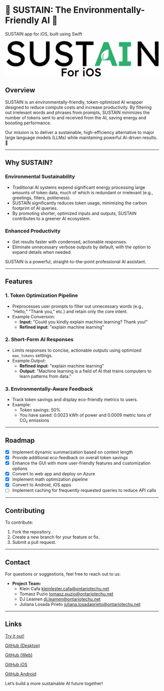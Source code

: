 # 🌱 SUSTAIN: The Environmentally-Friendly AI 🌱
SUSTAIN app for iOS, built using Swift

<div align="center">
  <picture>
    <source srcset="images/SUSTAINForiOS_Logo_White.png" media="(prefers-color-scheme: dark)">
    <img src="images/SUSTAINForiOS_Logo_Black.png" alt="SUSTAIN logo">
  </picture>
</div>

## Overview
SUSTAIN is an environmentally-friendly, token-optimized AI wrapper designed to reduce compute costs and increase productivity. By filtering out irrelevant words and phrases from prompts, SUSTAIN minimizes the number of tokens sent to and received from the AI, saving energy and boosting performance.

Our mission is to deliver a sustainable, high-efficiency alternative to major large language models (LLMs) while maintaining powerful AI-driven results.🔋

---

## Why SUSTAIN?

### **Environmental Sustainability**
- Traditional AI systems expend significant energy processing large amounts of token data, much of which is redundant or irrelevant (e.g., greetings, fillers, politeness).
- SUSTAIN significantly reduces token usage, minimizing the carbon footprint of AI queries.
- By promoting shorter, optimized inputs and outputs, SUSTAIN contributes to a greener AI ecosystem.

### **Enhanced Productivity**
- Get results faster with condensed, actionable responses.
- Eliminate unnecessary verbose outputs by default, with the option to expand details when needed.

SUSTAIN is a powerful, straight-to-the-point professional AI assistant.

---

## Features

### **1. Token Optimization Pipeline**
- Preprocesses user prompts to filter out unnecessary words (e.g., "Hello," "Thank you," etc.) and retain only the core intent.
- Example Conversion:  
  - **Input:** "Could you kindly explain machine learning? Thank you!" 
  - **Refined input**: "explain machine learning"

### **2. Short-Form AI Responses**
- Limits responses to concise, actionable outputs using optimized `max_tokens` settings.
- Example Output:
  - **Refined input**: "explain machine learning"
  - **Output:** "Machine learning is a field of AI that trains computers to learn patterns from data." 

### **3. Environmentally-Aware Feedback**
- Track token savings and display eco-friendly metrics to users.
- Example:
  - Token savings: 50%
  - You have saved: 0.0023 kWh of power and 0.0009 metric tons of CO₂ emissions

---

## Roadmap
- [x] Implement dynamic summarization based on context length
- [x] Provide additional eco-feedback on overall token savings
- [x] Enhance the GUI with more user-friendly features and customization options
- [x] Convert to web app and deploy on Azure
- [x] Implement math optimization pipeline
- [x] Convert to Android, iOS apps
- [ ] Implement caching for frequently requested queries to reduce API calls

---

## Contributing
To contribute:
1. Fork the repository.
2. Create a new branch for your feature or fix.
3. Submit a pull request.

---

## Contact
For questions or suggestions, feel free to reach out to us:
- **Project Team:**
   - Klein Cafa kleinlester.cafa@ontariotechu.net
   - Tomasz Puzio tomasz.puzio@ontariotechu.net
   - DJ Leamen dj.leamen@ontariotechu.net
   - Juliana Losada Prieto juliana.losadaprieto@ontariotechu.net

---

## Links
[Try it out!](https://sustainai.ca)

[GitHub (Desktop)](https://github.com/djleamen/SUSTAIN)

[GitHub (Web)](https://github.com/Tomasz0720/SUSTAINWebApp)

[GitHub iOS](https://github.com/cafakleinn/SUSTAINForiOS)

[GitHub Android](https://github.com/Tomasz0720/SUSTAINForAndroid)


Let’s build a more sustainable AI future together!

